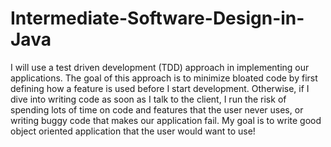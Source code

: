 # Intermediate-Software-Design-in-Java
I will use a test driven development (TDD) approach in implementing our applications. The goal of this approach is to minimize bloated code by first defining how a feature is used before I start development. Otherwise, if I dive into writing code as soon as I talk to the client, I run the risk of spending lots of time on code and features that the user never uses, or writing buggy code that makes our application fail. My goal is to write good object oriented application that the user would want to use!
